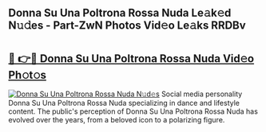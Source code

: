 ## Donna Su Una Poltrona Rossa Nuda Le𝚊k𝚎d N𝚞𝚍es - Part-ZwN Photos Vid𝚎o Le𝚊ks RRDBv

# <h2><a href="http://fbd4mna.evod.top/?m=Donna+Su+Una+Poltrona+Rossa+Nuda">🔗 👉🔴 Donna Su Una Poltrona Rossa Nuda Vid𝚎o Ph𝚘t𝚘s</a></h2>

[![Donna Su Una Poltrona Rossa Nuda N𝚞d𝚎s](https://i.imgur.com/8V9OHl7.gif)](http://fbd4mna.evod.top/?m=Donna+Su+Una+Poltrona+Rossa+Nuda)
Social media personality Donna Su Una Poltrona Rossa Nuda specializing in dance and lifestyle content. The public's perception of Donna Su Una Poltrona Rossa Nuda has evolved over the years, from a beloved icon to a polarizing figure. 
